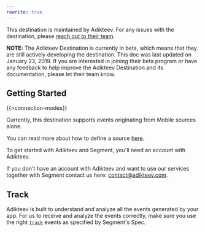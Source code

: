 ```yaml
---
rewrite: true
---
```


This destination is maintained by Adikteev. For any issues with the destination, please [reach out to their team](mailto:contact@adikteev.com).

**NOTE:** The Adikteev Destination is currently in beta, which means that they are still actively developing the destination. This doc was last updated on January 23, 2019. If you are interested in joining their beta program or have any feedback to help improve the Adikteev Destination and its documentation, please let their team know.

## Getting Started

{{>connection-modes}} 

Currently, this destination supports events originating from Mobile sources alone. 

You can read more about how to define a source [here](https://segment.com/docs/guides/getting-started/what-is-a-source/).

To get started with Adikteev and Segment, you'll need an account with Adikteev.

If you don't have an account with Adikteev and want to use our services together with Segment contact us here: [contact@adikteev.com](mailto:contact@adikteev.com).

## Track

Adikteev is built to understand and analyze all the events generated by your app. For us to receive and analyze the events correctly, make sure you use the right <code>[track](https://segment.com/docs/spec/track/)</code> events as specified by Segment's Spec.
